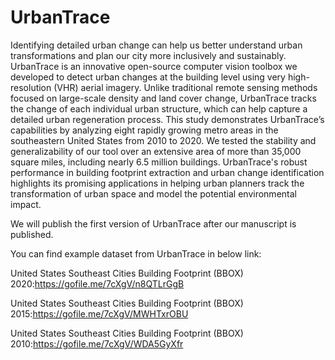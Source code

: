 # UrbanTrace
Identifying detailed urban change can help us better understand urban transformations and plan our city more inclusively and sustainably. UrbanTrace is an innovative open-source computer vision toolbox we developed to detect urban changes at the building level using very high-resolution (VHR) aerial imagery. Unlike traditional remote sensing methods focused on large-scale density and land cover change, UrbanTrace tracks the change of each individual urban structure, which can help capture a detailed urban regeneration process. This study demonstrates UrbanTrace’s capabilities by analyzing eight rapidly growing metro areas in the southeastern United States from 2010 to 2020. We tested the stability and generalizability of our tool over an extensive area of more than 35,000 square miles, including nearly 6.5 million buildings. UrbanTrace's robust performance in building footprint extraction and urban change identification highlights its promising applications in helping urban planners track the transformation of urban space and model the potential environmental impact.

We will publish the first version of UrbanTrace after our manuscript is published.

You can find example dataset from UrbanTrace in below link:

United States Southeast Cities Building Footprint (BBOX) 2020:https://gofile.me/7cXgV/n8QTLrGgB

United States Southeast Cities Building Footprint (BBOX) 2015:https://gofile.me/7cXgV/MWHTxrOBU

United States Southeast Cities Building Footprint (BBOX) 2010:https://gofile.me/7cXgV/WDA5GyXfr
